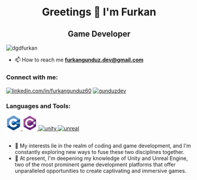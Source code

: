 <h1 align="center">Greetings 👋 I'm Furkan</h1>
<h2 align="center">Game Developer</h2>

<p align="left"> <img src="https://komarev.com/ghpvc/?username=dgdfurkan&label=Profile%20views&color=0e75b6&style=flat" alt="dgdfurkan" /> </p>

- 📫 How to reach me **furkangunduz.dev@gmail.com**

<h3 align="left">Connect with me:</h3>
<p align="left">
<a href="https://linkedin.com/in/linkedin.com/in/furkangunduz60" target="blank"><img align="center" src="https://raw.githubusercontent.com/rahuldkjain/github-profile-readme-generator/master/src/images/icons/Social/linked-in-alt.svg" alt="linkedin.com/in/furkangunduz60" height="30" width="40" /></a>
<a href="https://discord.gg/gunduzdev" target="blank"><img align="center" src="https://raw.githubusercontent.com/rahuldkjain/github-profile-readme-generator/master/src/images/icons/Social/discord.svg" alt="gunduzdev" height="30" width="40" /></a>
</p>

<h3 align="left">Languages and Tools:</h3>
<p align="left"> <a href="https://www.w3schools.com/cpp/" target="_blank" rel="noreferrer"> <img src="https://raw.githubusercontent.com/devicons/devicon/master/icons/cplusplus/cplusplus-original.svg" alt="cplusplus" width="40" height="40"/> </a> <a href="https://www.w3schools.com/cs/" target="_blank" rel="noreferrer"> <img src="https://raw.githubusercontent.com/devicons/devicon/master/icons/csharp/csharp-original.svg" alt="csharp" width="40" height="40"/> </a> <a href="https://unity.com/" target="_blank" rel="noreferrer"> <img src="https://www.vectorlogo.zone/logos/unity3d/unity3d-icon.svg" alt="unity" width="40" height="40"/> </a> <a href="https://unrealengine.com/" target="_blank" rel="noreferrer"> <img src="https://raw.githubusercontent.com/kenangundogan/fontisto/036b7eca71aab1bef8e6a0518f7329f13ed62f6b/icons/svg/brand/unreal-engine.svg" alt="unreal" width="40" height="40"/> </a> </p>

<h2 align="center"></h2>

- 👀 My interests lie in the realm of coding and game development, and I'm constantly exploring new ways to fuse these two disciplines together.
- 🌱 At present, I'm deepening my knowledge of Unity and Unreal Engine, two of the most prominent game development platforms that offer unparalleled opportunities to create captivating and immersive games.
